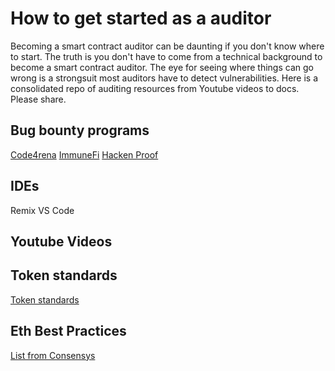 # How to get started as a auditor

Becoming a smart contract auditor can be daunting if you don't know where to start. The truth is you don't have to come from a technical background to become a smart contract auditor. The eye for seeing where things can go wrong is a strongsuit most auditors have to detect vulnerabilities. Here is a consolidated repo of auditing resources from Youtube videos to docs. Please share.

## Bug bounty programs
[Code4rena](https://code4rena.com)
[ImmuneFi](https://immunefi.com)
[Hacken Proof](https://hackenproof.com)

## IDEs
Remix
VS Code

## Youtube Videos

## Token standards
[Token standards](https://ethereum.org/en/developers/docs/standards/tokens/)

## Eth Best Practices
[List from Consensys](https://consensys.github.io/smart-contract-best-practices/)
